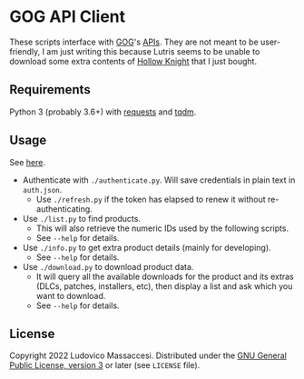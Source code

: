 # GOG API Client
These scripts interface with [GOG](https://www.gog.com/)'s
[APIs](https://gogapidocs.readthedocs.io/).
They are not meant to be user-friendly, I am just writing this because Lutris
seems to be unable to download some extra contents of
[Hollow Knight](https://www.gog.com/game/hollow_knight) that I just bought.

## Requirements
Python 3 (probably 3.6+) with [requests](https://requests.readthedocs.io/) and
[tqdm](https://tqdm.github.io/).

## Usage
See [here](https://gogapidocs.readthedocs.io/).
 - Authenticate with `./authenticate.py`. Will save credentials in plain text in `auth.json`.
    - Use `./refresh.py` if the token has elapsed to renew it without re-authenticating.
 - Use `./list.py` to find products.
    - This will also retrieve the numeric IDs used by the following scripts.
    - See `--help` for details.
 - Use `./info.py` to get extra product details (mainly for developing).
    - See `--help` for details.
 - Use `./download.py` to download product data.
    - It will query all the available downloads for the product and its extras (DLCs, patches,
      installers, etc), then display a list and ask which you want to download.
    - See `--help` for details.

## License
Copyright 2022 Ludovico Massaccesi.
Distributed under the
[GNU General Public License, version 3](https://www.gnu.org/licenses/gpl-3.0.html)
or later (see `LICENSE` file).
